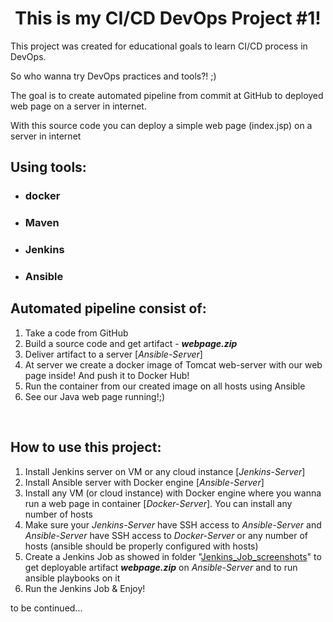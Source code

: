 <h1 style="text-align: center;">This is my CI/CD DevOps Project #1!</h1>
<p>This project was created for educational goals to learn CI/CD process in DevOps.</p>
<p>So who wanna try DevOps practices and tools?! ;)</p>
<p>The goal is to create automated pipeline from commit at GitHub to deployed web page on a server in internet.</p>
<p>With this source code you can deploy a simple web page (index.jsp) on a server in internet</p>
<h2>Using tools:</h2>
<ul>
<li>
<h3>docker</h3>
</li>
<li>
<h3>Maven</h3>
</li>
<li>
<h3>Jenkins</h3>
</li>
<li>
<h3>Ansible</h3>
</li>
</ul>
<h2>Automated pipeline consist of:</h2>
<ol>
<li>Take a code from GitHub</li>
<li>Build a source code and get artifact - <em><strong>webpage.zip</strong></em></li>
<li>Deliver artifact to a server [<em>Ansible-Server</em>]</li>
<li>At server we create a docker image of Tomcat web-server with our web page inside! And push it to Docker Hub!</li>
<li>Run the container from our created image on all hosts using Ansible</li>
<li>See our Java web page running!;)</li>
</ol>
<p>&nbsp;</p>
<h2>How to use this project:</h2>
<ol>
<li>Install Jenkins server on VM or any cloud instance [<em>Jenkins-Server</em>]</li>
<li>Install Ansible server with Docker engine [<em>Ansible-Server</em>]</li>
<li>Install any VM (or cloud instance) with Docker engine where you wanna run a web page in container [<em>Docker-Server</em>]. You can install any number of hosts</li>
<li>Make sure your <em>Jenkins-Server</em> have SSH access to <em>Ansible-Server</em> and <em>Ansible-Server</em> have SSH access to <em>Docker-Server</em> or any number of hosts (ansible should be properly configured with hosts)</li>
<li>Create a Jenkins Job as showed in&nbsp;folder "<a class="js-navigation-open Link--primary" title="Jenkins_Job_screenshots" href="https://github.com/serhiiKalchenko/java_webpage_cicd/tree/main/Jenkins_Job_screenshots" data-pjax="#repo-content-pjax-container">Jenkins_Job_screenshots</a>" to get deployable artifact <em><strong>webpage.zip</strong></em> on <em>Ansible-Server</em> and to run ansible playbooks on it</li>
<li>Run the Jenkins Job &amp; Enjoy!</li>
</ol>
<p>to be continued...</p>
